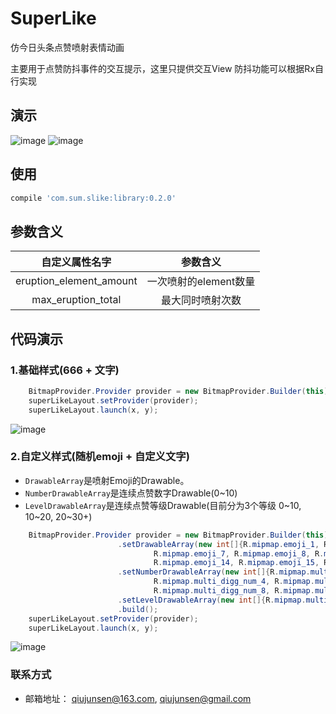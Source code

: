 # SuperLike
仿今日头条点赞喷射表情动画

主要用于点赞防抖事件的交互提示，这里只提供交互View 防抖功能可以根据Rx自行实现
## 演示
 ![image](https://github.com/Qiu800820/SuperLike/blob/master/img/Animation.gif)
 ![image](https://github.com/Qiu800820/SuperLike/blob/master/img/list_like_animation.gif)

## 使用
```javascript
compile 'com.sum.slike:library:0.2.0'
```


## 参数含义

<table>
  <tdead>
    <tr>
      <th align="center">自定义属性名字</th>
      <th align="center">参数含义</th>
    </tr>
  </tdead>
  <tbody>
    <tr>
      <td align="center">eruption_element_amount</td>
      <td align="center">一次喷射的element数量</td>
    </tr>
    <tr>
      <td align="center">max_eruption_total</td>
      <td align="center">最大同时喷射次数</td>
    </tr>
    </tbody>
</table>

## 代码演示
### 1.基础样式(666 + 文字)
```java
    BitmapProvider.Provider provider = new BitmapProvider.Builder(this).build();
    superLikeLayout.setProvider(provider);
    superLikeLayout.launch(x, y);
```
![image](https://github.com/Qiu800820/SuperLike/blob/master/img/default_style.png)
### 2.自定义样式(随机emoji + 自定义文字)
 * `DrawableArray`是喷射Emoji的Drawable。
 * `NumberDrawableArray`是连续点赞数字Drawable(0~10)
 * `LevelDrawableArray`是连续点赞等级Drawable(目前分为3个等级 0~10, 10~20, 20~30+)
```java
	BitmapProvider.Provider provider = new BitmapProvider.Builder(this)
                        .setDrawableArray(new int[]{R.mipmap.emoji_1, R.mipmap.emoji_2, R.mipmap.emoji_3, R.mipmap.emoji_4, R.mipmap.emoji_5, R.mipmap.emoji_6,
                                R.mipmap.emoji_7, R.mipmap.emoji_8, R.mipmap.emoji_9, R.mipmap.emoji_10, R.mipmap.emoji_11, R.mipmap.emoji_12, R.mipmap.emoji_13,
                                R.mipmap.emoji_14, R.mipmap.emoji_15, R.mipmap.emoji_16, R.mipmap.emoji_17, R.mipmap.emoji_18, R.mipmap.emoji_19, R.mipmap.emoji_20})
                        .setNumberDrawableArray(new int[]{R.mipmap.multi_digg_num_0, R.mipmap.multi_digg_num_1, R.mipmap.multi_digg_num_2, R.mipmap.multi_digg_num_3,
                                R.mipmap.multi_digg_num_4, R.mipmap.multi_digg_num_5, R.mipmap.multi_digg_num_6, R.mipmap.multi_digg_num_7,
                                R.mipmap.multi_digg_num_8, R.mipmap.multi_digg_num_9})
                        .setLevelDrawableArray(new int[]{R.mipmap.multi_digg_word_level_1, R.mipmap.multi_digg_word_level_2, R.mipmap.multi_digg_word_level_3})
                        .build();
    superLikeLayout.setProvider(provider);
    superLikeLayout.launch(x, y);
```
![image](https://github.com/Qiu800820/SuperLike/blob/master/img/custom_style.png)
### 联系方式
 * 邮箱地址： qiujunsen@163.com, qiujunsen@gmail.com